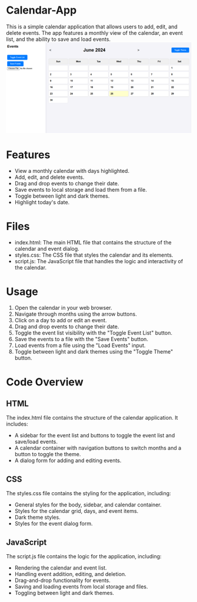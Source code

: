 # Calendar-App
This is a simple calendar application that allows users to add, edit, and delete events. The app features a monthly view of the calendar, an event list, and the ability to save and load events.
![Calendar App Demo](images/screenshot0.png)
# Features
- View a monthly calendar with days highlighted.
- Add, edit, and delete events.
- Drag and drop events to change their date.
- Save events to local storage and load them from a file.
- Toggle between light and dark themes.
- Highlight today's date.

# Files
 - index.html: The main HTML file that contains the structure of the calendar and event dialog.
 - styles.css: The CSS file that styles the calendar and its elements.
 - script.js: The JavaScript file that handles the logic and interactivity of the calendar.

# Usage
1. Open the calendar in your web browser.
2. Navigate through months using the arrow buttons.
3. Click on a day to add or edit an event.
4. Drag and drop events to change their date.
5. Toggle the event list visibility with the "Toggle Event List" button.
6. Save the events to a file with the "Save Events" button.
7. Load events from a file using the "Load Events" input.
8. Toggle between light and dark themes using the "Toggle Theme" button.

# Code Overview
## HTML
The index.html file contains the structure of the calendar application. It includes:

- A sidebar for the event list and buttons to toggle the event list and save/load events.
- A calendar container with navigation buttons to switch months and a button to toggle the theme.
- A dialog form for adding and editing events.

## CSS
The styles.css file contains the styling for the application, including:

- General styles for the body, sidebar, and calendar container.
- Styles for the calendar grid, days, and event items.
- Dark theme styles.
- Styles for the event dialog form.

## JavaScript
The script.js file contains the logic for the application, including:

- Rendering the calendar and event list.
- Handling event addition, editing, and deletion.
- Drag-and-drop functionality for events.
- Saving and loading events from local storage and files.
- Toggling between light and dark themes.
